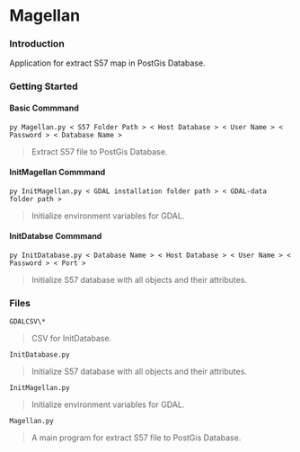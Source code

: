 # Magellan

### Introduction

Application for extract S57 map in PostGis Database.

### Getting Started
#### Basic Commmand
    py Magellan.py < S57 Folder Path > < Host Database > < User Name > < Password > < Database Name >
>Extract S57 file to PostGis Database.

#### InitMagellan Commmand
    py InitMagellan.py < GDAL installation folder path > < GDAL-data folder path >
>Initialize environment variables for GDAL.

#### InitDatabse Commmand
    py InitDatabase.py < Database Name > < Host Database > < User Name > < Password > < Port >
>Initialize S57 database with all objects and their attributes.

### Files

    GDALCSV\*
>CSV for InitDatabase.

    InitDatabase.py
>Initialize S57 database with all objects and their attributes.

    InitMagellan.py
>Initialize environment variables for GDAL.

    Magellan.py
>A main program for extract S57 file to PostGis Database.
